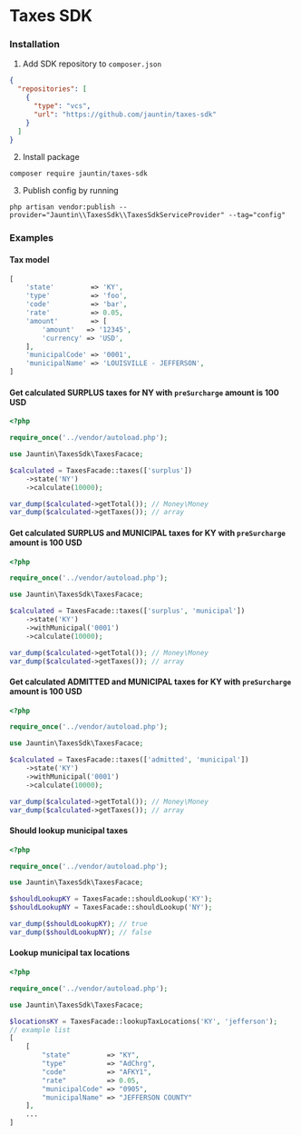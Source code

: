 # Taxes SDK
### Installation
1. Add SDK repository to `composer.json`
```json
{
  "repositories": [
    {
      "type": "vcs",
      "url": "https://github.com/jauntin/taxes-sdk"
    }
  ]
}
```
2. Install package

`composer require jauntin/taxes-sdk`

3. Publish config by running

`php artisan vendor:publish --provider="Jauntin\\TaxesSdk\\TaxesSdkServiceProvider" --tag="config"`

### Examples
#### Tax model
```php
[
    'state'         => 'KY',
    'type'          => 'foo',
    'code'          => 'bar',
    'rate'          => 0.05,
    'amount'        => [
        'amount'   => '12345',
        'currency' => 'USD',
    ],
    'municipalCode' => '0001',
    'municipalName' => 'LOUISVILLE - JEFFERSON',
]
```

#### Get calculated SURPLUS taxes for NY with `preSurcharge` amount is 100 USD

```php
<?php

require_once('../vendor/autoload.php');

use Jauntin\TaxesSdk\TaxesFacace;

$calculated = TaxesFacade::taxes(['surplus'])
    ->state('NY')
    ->calculate(10000);

var_dump($calculated->getTotal()); // Money\Money
var_dump($calculated->getTaxes()); // array
```

#### Get calculated SURPLUS and MUNICIPAL taxes for KY with `preSurcharge` amount is 100 USD

```php
<?php

require_once('../vendor/autoload.php');

use Jauntin\TaxesSdk\TaxesFacace;

$calculated = TaxesFacade::taxes(['surplus', 'municipal'])
    ->state('KY')
    ->withMunicipal('0001')
    ->calculate(10000);

var_dump($calculated->getTotal()); // Money\Money
var_dump($calculated->getTaxes()); // array
```

#### Get calculated ADMITTED and MUNICIPAL taxes for KY with `preSurcharge` amount is 100 USD

```php
<?php

require_once('../vendor/autoload.php');

use Jauntin\TaxesSdk\TaxesFacace;

$calculated = TaxesFacade::taxes(['admitted', 'municipal'])
    ->state('KY')
    ->withMunicipal('0001')
    ->calculate(10000);

var_dump($calculated->getTotal()); // Money\Money
var_dump($calculated->getTaxes()); // array
```

#### Should lookup municipal taxes
```php
<?php

require_once('../vendor/autoload.php');

use Jauntin\TaxesSdk\TaxesFacace;

$shouldLookupKY = TaxesFacade::shouldLookup('KY');
$shouldLookupNY = TaxesFacade::shouldLookup('NY');

var_dump($shouldLookupKY); // true
var_dump($shouldLookupNY); // false
```

#### Lookup municipal tax locations
```php
<?php

require_once('../vendor/autoload.php');

use Jauntin\TaxesSdk\TaxesFacace;

$locationsKY = TaxesFacade::lookupTaxLocations('KY', 'jefferson');
// example list
[
    [
        "state"         => "KY",
        "type"          => "AdChrg",
        "code"          => "AFKY1",
        "rate"          => 0.05,
        "municipalCode" => "0905",
        "municipalName" => "JEFFERSON COUNTY"
    ],
    ...
]
```
